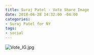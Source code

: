 ```yaml
---
title: Suraj Patel - Vote Share Image
date: 2018-06-28 14:32:00 -04:00
categories:
- Suraj Patel for NY
tags:
- social
---
```


![Vote_IG.jpg](/uploads/Vote_IG.jpg)